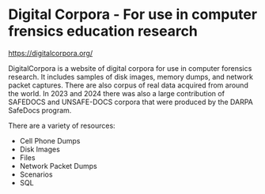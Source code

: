 # Digital Corpora - For use in computer frensics education research
https://digitalcorpora.org/

DigitalCorpora is a website of digital corpora for use in computer forensics research. It includes samples of disk images, memory dumps, and network packet captures. There are also corpus of real data acquired from around the world. In 2023 and 2024 there was also a large contribution of SAFEDOCS and UNSAFE-DOCS corpora that were produced by the DARPA SafeDocs program.

There are a variety of resources:
- Cell Phone Dumps
- Disk Images
- Files
- Network Packet Dumps
- Scenarios
- SQL